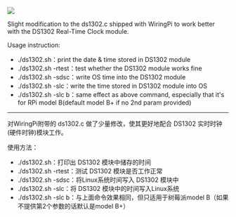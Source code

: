 ![](https://raw.githubusercontent.com/codelast/raspberry-pi/master/real-time-clock/demo/ds1302_1.jpg)

Slight modification to the ds1302.c shipped with WiringPi to work better with the DS1302 Real-Time Clock module.

Usage instruction:
* ./ds1302.sh：print the date & time stored in DS1302 module
* ./ds1302.sh -rtest：test whether the DS1302 module works fine
* ./ds1302.sh -sdsc：write OS time into the DS1302 module
* ./ds1302.sh -slc：write the time stored in DS1302 module into OS
* ./ds1302.sh -slc b：same effect as above command, especially that it's for RPi model B(default model B+ if no 2nd param provided)


****

对WiringPi附带的 ds1302.c 做了少量修改，使其更好地配合 DS1302 实时时钟(硬件时钟)模块工作。

使用方法：
* ./ds1302.sh：打印出 DS1302 模块中储存的时间
* ./ds1302.sh -rtest：测试 DS1302 模块是否工作正常
* ./ds1302.sh -sdsc：将Linux系统时间写入 DS1302 模块中
* ./ds1302.sh -slc：将 DS1302 模块中的时间写入Linux系统
* ./ds1302.sh -slc b：与上面命令效果相同，但只适用于树莓派model B（如果不提供第2个参数的话默认是model B+）
